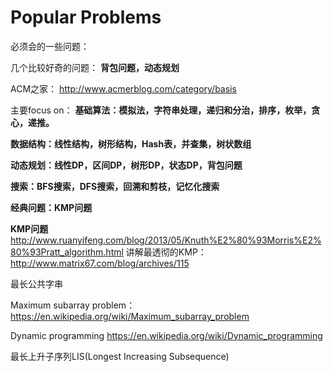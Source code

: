 # Popular Problems
必须会的一些问题：

几个比较好奇的问题：
**背包问题，动态规划**

ACM之家：
http://www.acmerblog.com/category/basis

主要focus on：
**基础算法：模拟法，字符串处理，递归和分治，排序，枚举，贪心，递推。**

**数据结构：线性结构，树形结构，Hash表，并查集，树状数组**

**动态规划：线性DP，区间DP，树形DP，状态DP，背包问题**

**搜索：BFS搜索，DFS搜索，回溯和剪枝，记忆化搜索**

**经典问题：KMP问题**



**KMP问题**
http://www.ruanyifeng.com/blog/2013/05/Knuth%E2%80%93Morris%E2%80%93Pratt_algorithm.html
讲解最透彻的KMP：
http://www.matrix67.com/blog/archives/115

最长公共字串

Maximum subarray problem：
https://en.wikipedia.org/wiki/Maximum_subarray_problem

Dynamic programming
https://en.wikipedia.org/wiki/Dynamic_programming

最长上升子序列LIS(Longest Increasing Subsequence)
